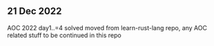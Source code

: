 ## 21 Dec 2022
AOC 2022 day1..=4 solved moved from learn-rust-lang repo, any AOC related stuff to be continued in this repo